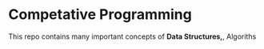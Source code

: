 # Competative Programming
This repo contains many important concepts of <b>Data Structures,</b>, Algoriths
